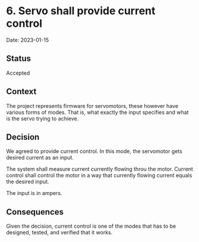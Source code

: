 # 6. Servo shall provide current control

Date: 2023-01-15

## Status

Accepted

## Context

The project represents firmware for servomotors, these however have various forms of modes.
That is, what exactly the input specifies and what is the servo trying to achieve.

## Decision

We agreed to provide current control.
In this mode, the servomotor gets desired current as an input.

The system shall measure current currently flowing throu the motor.
Current control shall control the motor in a way that currently flowing current equals the desired input.

The input is in ampers.

## Consequences

Given the decision, current control is one of the modes that has to be designed, tested, and verified that it works.
